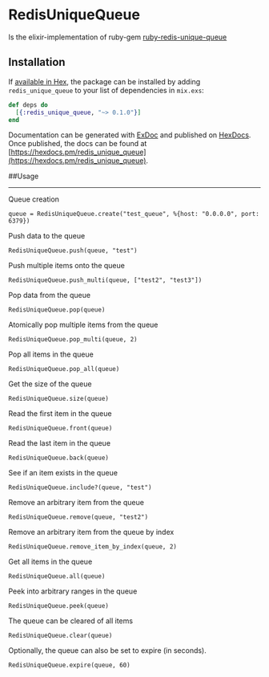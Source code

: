 # RedisUniqueQueue

Is the elixir-implementation of ruby-gem [ruby-redis-unique-queue](https://github.com/MishaConway/ruby-redis-unique-queue)

## Installation

If [available in Hex](https://hex.pm/docs/publish), the package can be installed
by adding `redis_unique_queue` to your list of dependencies in `mix.exs`:

```elixir
def deps do
  [{:redis_unique_queue, "~> 0.1.0"}]
end
```

Documentation can be generated with [ExDoc](https://github.com/elixir-lang/ex_doc)
and published on [HexDocs](https://hexdocs.pm). Once published, the docs can
be found at [https://hexdocs.pm/redis_unique_queue](https://hexdocs.pm/redis_unique_queue).

##Usage

___

Queue creation

    queue = RedisUniqueQueue.create("test_queue", %{host: "0.0.0.0", port: 6379})

Push data to the queue

    RedisUniqueQueue.push(queue, "test")

Push multiple items onto the queue

    RedisUniqueQueue.push_multi(queue, ["test2", "test3"])

Pop data from the queue

    RedisUniqueQueue.pop(queue)

Atomically pop multiple items from the queue

    RedisUniqueQueue.pop_multi(queue, 2)

Pop all items in the queue

    RedisUniqueQueue.pop_all(queue)

Get the size of the queue

    RedisUniqueQueue.size(queue)

Read the first item in the queue

    RedisUniqueQueue.front(queue)

Read the last item in the queue

    RedisUniqueQueue.back(queue)

See if an item exists in the queue

    RedisUniqueQueue.include?(queue, "test")

Remove an arbitrary item from the queue

    RedisUniqueQueue.remove(queue, "test2")

Remove an arbitrary item from the queue by index

    RedisUniqueQueue.remove_item_by_index(queue, 2)

Get all items in the queue

    RedisUniqueQueue.all(queue)

Peek into arbitrary ranges in the queue

    RedisUniqueQueue.peek(queue)

The queue can be cleared of all items

    RedisUniqueQueue.clear(queue)

Optionally, the queue can also be set to expire (in seconds).

    RedisUniqueQueue.expire(queue, 60)
